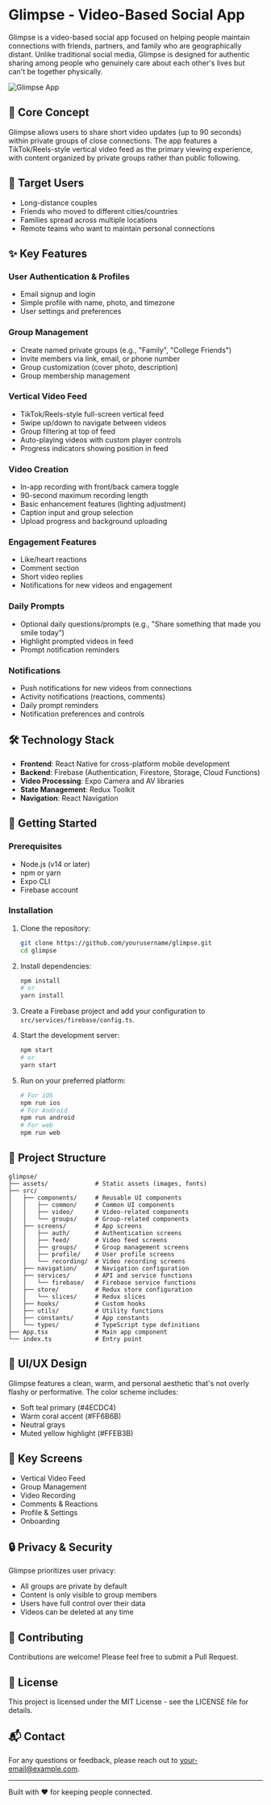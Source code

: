 # Glimpse - Video-Based Social App

Glimpse is a video-based social app focused on helping people maintain connections with friends, partners, and family who are geographically distant. Unlike traditional social media, Glimpse is designed for authentic sharing among people who genuinely care about each other's lives but can't be together physically.

![Glimpse App](https://via.placeholder.com/800x400?text=Glimpse+App)

## 🌟 Core Concept

Glimpse allows users to share short video updates (up to 90 seconds) within private groups of close connections. The app features a TikTok/Reels-style vertical video feed as the primary viewing experience, with content organized by private groups rather than public following.

## 👥 Target Users

- Long-distance couples
- Friends who moved to different cities/countries
- Families spread across multiple locations
- Remote teams who want to maintain personal connections

## ✨ Key Features

### User Authentication & Profiles
- Email signup and login
- Simple profile with name, photo, and timezone
- User settings and preferences

### Group Management
- Create named private groups (e.g., "Family", "College Friends")
- Invite members via link, email, or phone number
- Group customization (cover photo, description)
- Group membership management

### Vertical Video Feed
- TikTok/Reels-style full-screen vertical feed
- Swipe up/down to navigate between videos
- Group filtering at top of feed
- Auto-playing videos with custom player controls
- Progress indicators showing position in feed

### Video Creation
- In-app recording with front/back camera toggle
- 90-second maximum recording length
- Basic enhancement features (lighting adjustment)
- Caption input and group selection
- Upload progress and background uploading

### Engagement Features
- Like/heart reactions
- Comment section
- Short video replies
- Notifications for new videos and engagement

### Daily Prompts
- Optional daily questions/prompts (e.g., "Share something that made you smile today")
- Highlight prompted videos in feed
- Prompt notification reminders

### Notifications
- Push notifications for new videos from connections
- Activity notifications (reactions, comments)
- Daily prompt reminders
- Notification preferences and controls

## 🛠️ Technology Stack

- **Frontend**: React Native for cross-platform mobile development
- **Backend**: Firebase (Authentication, Firestore, Storage, Cloud Functions)
- **Video Processing**: Expo Camera and AV libraries
- **State Management**: Redux Toolkit
- **Navigation**: React Navigation

## 🚀 Getting Started

### Prerequisites

- Node.js (v14 or later)
- npm or yarn
- Expo CLI
- Firebase account

### Installation

1. Clone the repository:
   ```bash
   git clone https://github.com/yourusername/glimpse.git
   cd glimpse
   ```

2. Install dependencies:
   ```bash
   npm install
   # or
   yarn install
   ```

3. Create a Firebase project and add your configuration to `src/services/firebase/config.ts`.

4. Start the development server:
   ```bash
   npm start
   # or
   yarn start
   ```

5. Run on your preferred platform:
   ```bash
   # For iOS
   npm run ios
   # For Android
   npm run android
   # For web
   npm run web
   ```

## 📁 Project Structure

```
glimpse/
├── assets/             # Static assets (images, fonts)
├── src/
│   ├── components/     # Reusable UI components
│   │   ├── common/     # Common UI components
│   │   ├── video/      # Video-related components
│   │   └── groups/     # Group-related components
│   ├── screens/        # App screens
│   │   ├── auth/       # Authentication screens
│   │   ├── feed/       # Video feed screens
│   │   ├── groups/     # Group management screens
│   │   ├── profile/    # User profile screens
│   │   └── recording/  # Video recording screens
│   ├── navigation/     # Navigation configuration
│   ├── services/       # API and service functions
│   │   └── firebase/   # Firebase service functions
│   ├── store/          # Redux store configuration
│   │   └── slices/     # Redux slices
│   ├── hooks/          # Custom hooks
│   ├── utils/          # Utility functions
│   ├── constants/      # App constants
│   └── types/          # TypeScript type definitions
├── App.tsx             # Main app component
└── index.ts            # Entry point
```

## 🎨 UI/UX Design

Glimpse features a clean, warm, and personal aesthetic that's not overly flashy or performative. The color scheme includes:

- Soft teal primary (#4ECDC4)
- Warm coral accent (#FF6B6B)
- Neutral grays
- Muted yellow highlight (#FFEB3B)

## 📱 Key Screens

- Vertical Video Feed
- Group Management
- Video Recording
- Comments & Reactions
- Profile & Settings
- Onboarding

## 🔒 Privacy & Security

Glimpse prioritizes user privacy:

- All groups are private by default
- Content is only visible to group members
- Users have full control over their data
- Videos can be deleted at any time

## 🤝 Contributing

Contributions are welcome! Please feel free to submit a Pull Request.

## 📄 License

This project is licensed under the MIT License - see the LICENSE file for details.

## 📬 Contact

For any questions or feedback, please reach out to [your-email@example.com](mailto:your-email@example.com).

---

Built with ❤️ for keeping people connected.